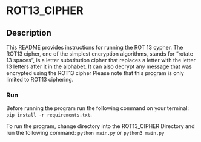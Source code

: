 # ROT13_CIPHER

## Description
This README provides instructions for running the ROT 13 cypher.  The ROT13 cipher, one of the simplest encryption algorithms, stands for “rotate 13 spaces”, is a letter substitution cipher that replaces a letter with the letter 13 letters after it in the alphabet. It can also decrypt any message that was encrypted using the ROT13 cipher
Please note that this program is only limited to ROT13 ciphering.

### Run 
Before running the program run the following command on your terminal:  `pip install -r requirements.txt`.

To run the program, change directory into the ROT13_CIPHER Directory and run the following command:
`python main.py`
       or
`python3 main.py`


